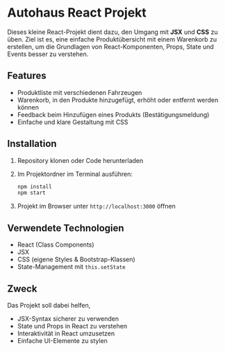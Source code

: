 # Autohaus React Projekt

Dieses kleine React-Projekt dient dazu, den Umgang mit **JSX** und **CSS** zu üben. Ziel ist es, eine einfache Produktübersicht mit einem Warenkorb zu erstellen, um die Grundlagen von React-Komponenten, Props, State und Events besser zu verstehen.

## Features

* Produktliste mit verschiedenen Fahrzeugen
* Warenkorb, in den Produkte hinzugefügt, erhöht oder entfernt werden können
* Feedback beim Hinzufügen eines Produkts (Bestätigungsmeldung)
* Einfache und klare Gestaltung mit CSS

## Installation

1. Repository klonen oder Code herunterladen

2. Im Projektordner im Terminal ausführen:

   ```bash
   npm install
   npm start
   ```

3. Projekt im Browser unter `http://localhost:3000` öffnen

## Verwendete Technologien

* React (Class Components)
* JSX
* CSS (eigene Styles & Bootstrap-Klassen)
* State-Management mit `this.setState`


## Zweck

Das Projekt soll dabei helfen,

* JSX-Syntax sicherer zu verwenden
* State und Props in React zu verstehen
* Interaktivität in React umzusetzen
* Einfache UI-Elemente zu stylen
